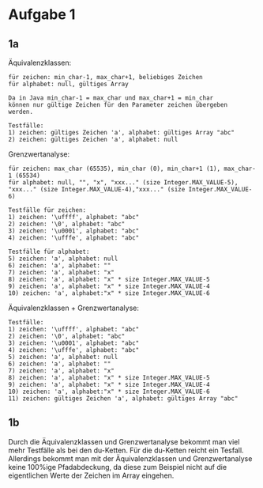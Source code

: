 Aufgabe 1
==

1a
--

Äquivalenzklassen:


	für zeichen: min_char-1, max_char+1, beliebiges Zeichen
	für alphabet: null, gültiges Array
	
	Da in Java min_char-1 = max_char und max_char+1 = min_char
	können nur gültige Zeichen für den Parameter zeichen übergeben
	werden.
	
	Testfälle:
	1) zeichen: gültiges Zeichen 'a', alphabet: gültiges Array "abc"
	2) zeichen: gültiges Zeichen 'a', alphabet: null
	
Grenzwertanalyse:

	für zeichen: max_char (65535), min_char (0), min_char+1 (1), max_char-1 (65534)
	für alphabet: null, "", "x", "xxx..." (size Integer.MAX_VALUE-5), "xxx..." (size Integer.MAX_VALUE-4),"xxx..." (size Integer.MAX_VALUE-6)
	
	Testfälle für zeichen:
	1) zeichen: '\uffff', alphabet: "abc"
	2) zeichen: '\0', alphabet: "abc"
	3) zeichen: '\u0001', alphabet: "abc"
	4) zeichen: '\ufffe', alphabet: "abc"
	
	Testfälle für alphabet:
	5) zeichen: 'a', alphabet: null
	6) zeichen: 'a', alphabet: ""
	7) zeichen: 'a', alphabet: "x"
	8) zeichen: 'a', alphabet: "x" * size Integer.MAX_VALUE-5
	9) zeichen: 'a', alphabet: "x" * size Integer.MAX_VALUE-4
	10) zeichen: 'a', alphabet:"x" * size Integer.MAX_VALUE-6
	
Äquivalenzklassen + Grenzwertanalyse:

	Testfälle:
	1) zeichen: '\uffff', alphabet: "abc"
	2) zeichen: '\0', alphabet: "abc"
	3) zeichen: '\u0001', alphabet: "abc"
	4) zeichen: '\ufffe', alphabet: "abc"
	5) zeichen: 'a', alphabet: null
	6) zeichen: 'a', alphabet: ""
	7) zeichen: 'a', alphabet: "x"
	8) zeichen: 'a', alphabet: "x" * size Integer.MAX_VALUE-5
	9) zeichen: 'a', alphabet: "x" * size Integer.MAX_VALUE-4
	10) zeichen: 'a', alphabet:"x" * size Integer.MAX_VALUE-6
	11) zeichen: gültiges Zeichen 'a', alphabet: gültiges Array "abc"
	
1b
--

Durch die Äquivalenzklassen und Grenzwertanalyse bekommt man viel mehr Testfälle als bei den du-Ketten.
Für die du-Ketten reicht ein Tesfall. Allerdings bekommt man mit der Äquivalenzklassen und Grenzwertanalyse
keine 100%ige Pfadabdeckung, da diese zum Beispiel nicht auf die eigentlichen Werte der Zeichen im Array
eingehen.

	
	
